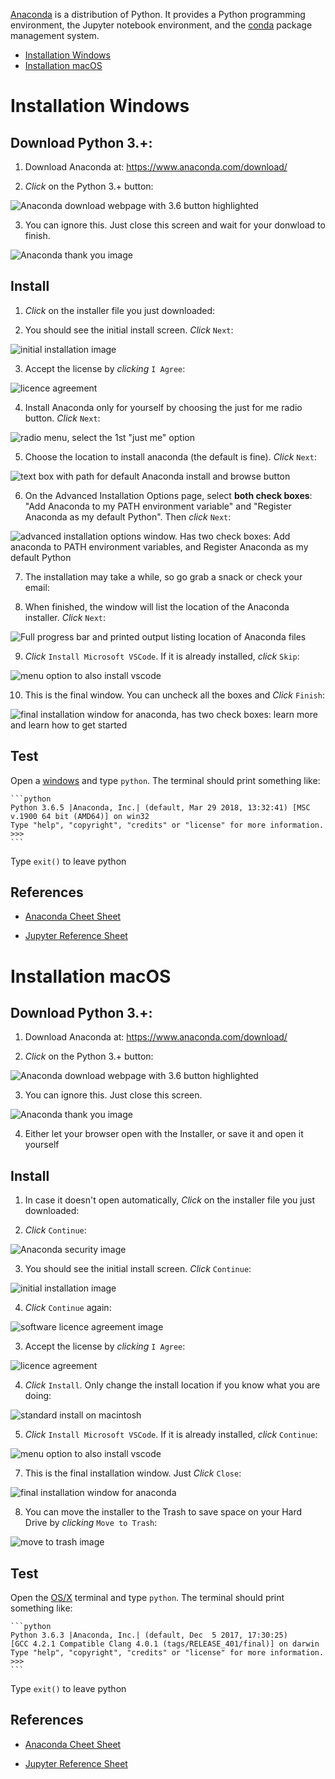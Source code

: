  [Anaconda](https://www.anaconda.com/download/) is a distribution of Python. It provides a Python programming environment, the Jupyter notebook environment, and the [conda](conda.md) package management system. 

* [Installation Windows](#installation-windows)
* [Installation macOS](#installation-macos)

# Installation Windows 


## Download Python 3.+: 

1. Download Anaconda at:  https://www.anaconda.com/download/ 
 
2. *Click* on the Python 3.+ button:

![Anaconda download webpage with 3.6 button highlighted](images/windows/anaconda/anaconda00.png)

3. You can ignore this. Just close this screen and wait for your donwload to finish.

![Anaconda thank you image](images/windows/anaconda/anaconda01.png)

## Install

1. *Click* on the installer file you just downloaded:

2. You should see the initial install screen. *Click* `Next`:
 
 ![initial installation image](images/windows/anaconda/anaconda02.png)

3. Accept the license by *clicking* `I Agree`:
 
![licence agreement](images/windows/anaconda/anaconda03.png)

4. Install Anaconda only for yourself by choosing the just for me radio button. *Click* `Next`:

![radio menu, select the 1st "just me" option](images/windows/anaconda/anaconda04.png)

5. Choose the location to install anaconda (the default is fine). *Click* `Next`:

![text box with path for default Anaconda install and browse button ](images/windows/anaconda/anaconda05.png)

6. On the Advanced Installation Options page, select **both check boxes**: "Add Anaconda to my PATH environment variable" and "Register Anaconda as my default Python". Then *click* `Next`: 

![advanced installation options window. Has two check boxes: Add anaconda to PATH environment variables, and `Register Anaconda as my default Python`](images/windows/anaconda/anaconda06.png)

7. The installation may take a while, so go grab a snack or check your email: 

8. When finished, the window will list the location of the Anaconda installer. *Click* `Next`:

![Full progress bar and printed output listing location of Anaconda files](images/windows/anaconda/anaconda07.png)

9. *Click* `Install Microsoft VSCode`. If it is already installed, *click* `Skip`:

![menu option to also install vscode](images/windows/anaconda/anaconda8.png)

10. This is the final window. You can uncheck all the boxes and *Click* `Finish`:

![final installation window for anaconda, has two check boxes: learn more and learn how to get started](images/windows/anaconda/anaconda09.png)

## Test

Open a [windows](windows_terminal.md) and type `python`. The terminal should print something like:

    ```python
    Python 3.6.5 |Anaconda, Inc.| (default, Mar 29 2018, 13:32:41) [MSC v.1900 64 bit (AMD64)] on win32
    Type "help", "copyright", "credits" or "license" for more information.
    >>> 
    ```

Type `exit()` to leave python

## References ##

* [Anaconda Cheet Sheet](http://conda.pydata.org/docs/using/cheatsheet.html)

* [Jupyter Reference Sheet](https://damontallen.github.io/IPython-quick-ref-sheets/)

# Installation macOS

## Download Python 3.+: 

1. Download Anaconda at:  https://www.anaconda.com/download/ 
 
2. *Click* on the Python 3.+ button:

![Anaconda download webpage with 3.6 button highlighted](images/osx/anaconda/anaconda00.png)

3. You can ignore this. Just close this screen.

![Anaconda thank you image](images/osx/anaconda/anaconda01.png)

4. Either let your browser open with the Installer, or save it and open it yourself

## Install

1. In case it doesn't open automatically, *Click* on the installer file you just downloaded:

2. *Click* `Continue`:

![Anaconda security image](images/osx/anaconda/anaconda02-5.png)

3. You should see the initial install screen. *Click* `Continue`:
 
 ![initial installation image](images/osx/anaconda/anaconda03.png)

4. *Click* `Continue` again:

![software licence agreement image](images/osx/anaconda/anaconda04.png)

3. Accept the license by *clicking* `I Agree`:
 
![licence agreement](images/osx/anaconda/anaconda05.png)

4. *Click* `Install`. Only change the install location if you know what you are doing:

![standard install on macintosh](images/osx/anaconda/anaconda06.png)

5. *Click* `Install Microsoft VSCode`. If it is already installed, *click* `Continue`:

![menu option to also install vscode](images/osx/anaconda/anaconda8.png)

7. This is the final installation window. Just *Click* `Close`:

![final installation window for anaconda](images/osx/anaconda/anaconda09.png)

8. You can move the installer to the Trash to save space on your Hard Drive by *clicking* `Move to Trash`:

![move to trash image](images/osx/anaconda/anaconda10.png)

## Test

Open the [OS/X](osx_terminal.md) terminal and type `python`. The terminal should print something like:

    ```python
    Python 3.6.3 |Anaconda, Inc.| (default, Dec  5 2017, 17:30:25) 
    [GCC 4.2.1 Compatible Clang 4.0.1 (tags/RELEASE_401/final)] on darwin
    Type "help", "copyright", "credits" or "license" for more information.
    >>> 
    ```

Type `exit()` to leave python

## References ##

* [Anaconda Cheet Sheet](http://conda.pydata.org/docs/using/cheatsheet.html)

* [Jupyter Reference Sheet](https://damontallen.github.io/IPython-quick-ref-sheets/)

